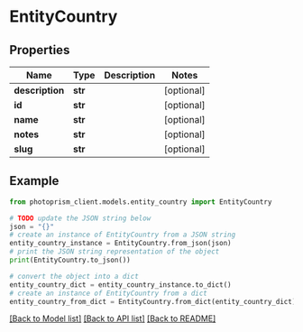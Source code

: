 # EntityCountry


## Properties

Name | Type | Description | Notes
------------ | ------------- | ------------- | -------------
**description** | **str** |  | [optional]
**id** | **str** |  | [optional]
**name** | **str** |  | [optional]
**notes** | **str** |  | [optional]
**slug** | **str** |  | [optional]

## Example

```python
from photoprism_client.models.entity_country import EntityCountry

# TODO update the JSON string below
json = "{}"
# create an instance of EntityCountry from a JSON string
entity_country_instance = EntityCountry.from_json(json)
# print the JSON string representation of the object
print(EntityCountry.to_json())

# convert the object into a dict
entity_country_dict = entity_country_instance.to_dict()
# create an instance of EntityCountry from a dict
entity_country_from_dict = EntityCountry.from_dict(entity_country_dict)
```
[[Back to Model list]](../README.md#documentation-for-models) [[Back to API list]](../README.md#documentation-for-api-endpoints) [[Back to README]](../README.md)


